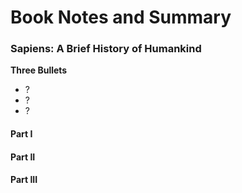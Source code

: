 # Book Notes and Summary

### Sapiens: A Brief History of Humankind

**Three Bullets**

- ?
- ?
- ?


#### Part I

#### Part II

#### Part III
